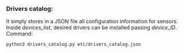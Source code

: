 ### Drivers catalog:
It simply stores in a JSON file all configuration information for sensors. Inside *devices_list*, desired drivers can be installed passing *device_ID*.
Command:

```
python3 drivers_catalog.py etc/drivers_catalog.json
```
